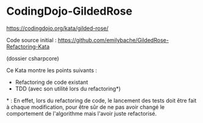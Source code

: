 # CodingDojo-GildedRose

https://codingdojo.org/kata/gilded-rose/

Code source initial : https://github.com/emilybache/GildedRose-Refactoring-Kata

(dossier csharpcore)

Ce Kata montre les points suivants :
- Refactoring de code existant
- TDD (avec son utilité lors du refactoring*)

\* : En effet, lors du refactoring de code, le lancement des tests doit être fait à chaque modification, pour être sûr de ne pas avoir changé le comportement de l'algorithme mais l'avoir juste refactorisé.
